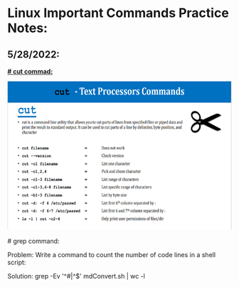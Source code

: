 # Linux Important Commands Practice Notes:

## 5/28/2022:

**<u>\# cut commad:</u>**

<img src="./images/Linux-Practice-Notes/media/image1.png"
style="width:6.5in;height:3.47917in" />

\# grep command:

Problem: Write a command to count the number of code lines in a shell
script:

Solution: grep -Ev '^#\|^$' mdConvert.sh \| wc -l
